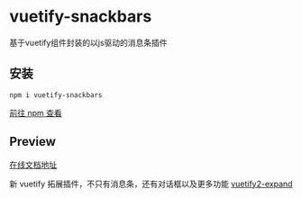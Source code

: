 # vuetify-snackbars
基于vuetify组件封装的以js驱动的消息条插件

## 安装
```
npm i vuetify-snackbars
```
[前往 npm 查看](https://www.npmjs.com/package/vuetify-snackbars)

## Preview
[在线文档地址](https://kirito001.github.io/vuetify-snackbars/dist/#/)

新 vuetify 拓展插件，不只有消息条，还有对话框以及更多功能
[vuetify2-expand](http://vuetify2-expand.cn/)
